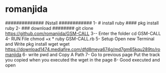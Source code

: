 # romanjida
############## iNstall ############  1- # install ruby ####  pkg install ruby  2- ### download ########  git clone https://github.com/romanjida/GSM-CALL  3-- Enter the folder  cd GSM-CALL  4- RUN File  chmod +x *  ruby GSM-CALL.rb  5- Setup Open new Terminal and Write  pkg install wget  wget https://download1474.mediafire.com/dfd8meya674g/md7gm65kqu289to/romanjida  6- write pwd and Copy A Path  7- Go to previous page Put the track you copied when you executed the wget in the page  8- Good executed and open
